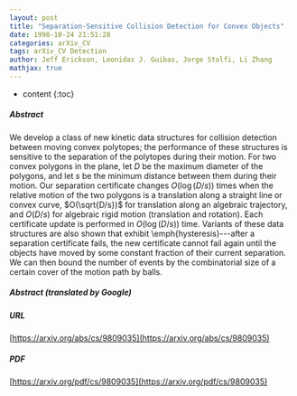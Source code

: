 ```yaml
---
layout: post
title: "Separation-Sensitive Collision Detection for Convex Objects"
date: 1998-10-24 21:51:28
categories: arXiv_CV
tags: arXiv_CV Detection
author: Jeff Erickson, Leonidas J. Guibas, Jorge Stolfi, Li Zhang
mathjax: true
---
```


* content
{:toc}

##### Abstract
We develop a class of new kinetic data structures for collision detection between moving convex polytopes; the performance of these structures is sensitive to the separation of the polytopes during their motion. For two convex polygons in the plane, let $D$ be the maximum diameter of the polygons, and let $s$ be the minimum distance between them during their motion. Our separation certificate changes $O(\log(D/s))$ times when the relative motion of the two polygons is a translation along a straight line or convex curve, $O(\sqrt{D/s})$ for translation along an algebraic trajectory, and $O(D/s)$ for algebraic rigid motion (translation and rotation). Each certificate update is performed in $O(\log(D/s))$ time. Variants of these data structures are also shown that exhibit \emph{hysteresis}---after a separation certificate fails, the new certificate cannot fail again until the objects have moved by some constant fraction of their current separation. We can then bound the number of events by the combinatorial size of a certain cover of the motion path by balls.

##### Abstract (translated by Google)


##### URL
[https://arxiv.org/abs/cs/9809035](https://arxiv.org/abs/cs/9809035)

##### PDF
[https://arxiv.org/pdf/cs/9809035](https://arxiv.org/pdf/cs/9809035)

